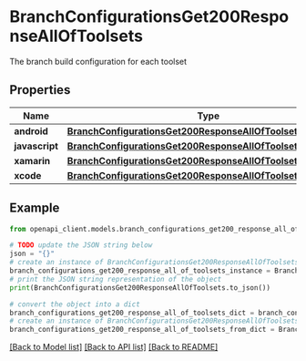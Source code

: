 # BranchConfigurationsGet200ResponseAllOfToolsets

The branch build configuration for each toolset

## Properties

Name | Type | Description | Notes
------------ | ------------- | ------------- | -------------
**android** | [**BranchConfigurationsGet200ResponseAllOfToolsetsAndroid**](BranchConfigurationsGet200ResponseAllOfToolsetsAndroid.md) |  | [optional] 
**javascript** | [**BranchConfigurationsGet200ResponseAllOfToolsetsJavascript**](BranchConfigurationsGet200ResponseAllOfToolsetsJavascript.md) |  | [optional] 
**xamarin** | [**BranchConfigurationsGet200ResponseAllOfToolsetsXamarin**](BranchConfigurationsGet200ResponseAllOfToolsetsXamarin.md) |  | [optional] 
**xcode** | [**BranchConfigurationsGet200ResponseAllOfToolsetsXcode**](BranchConfigurationsGet200ResponseAllOfToolsetsXcode.md) |  | [optional] 

## Example

```python
from openapi_client.models.branch_configurations_get200_response_all_of_toolsets import BranchConfigurationsGet200ResponseAllOfToolsets

# TODO update the JSON string below
json = "{}"
# create an instance of BranchConfigurationsGet200ResponseAllOfToolsets from a JSON string
branch_configurations_get200_response_all_of_toolsets_instance = BranchConfigurationsGet200ResponseAllOfToolsets.from_json(json)
# print the JSON string representation of the object
print(BranchConfigurationsGet200ResponseAllOfToolsets.to_json())

# convert the object into a dict
branch_configurations_get200_response_all_of_toolsets_dict = branch_configurations_get200_response_all_of_toolsets_instance.to_dict()
# create an instance of BranchConfigurationsGet200ResponseAllOfToolsets from a dict
branch_configurations_get200_response_all_of_toolsets_from_dict = BranchConfigurationsGet200ResponseAllOfToolsets.from_dict(branch_configurations_get200_response_all_of_toolsets_dict)
```
[[Back to Model list]](../README.md#documentation-for-models) [[Back to API list]](../README.md#documentation-for-api-endpoints) [[Back to README]](../README.md)


